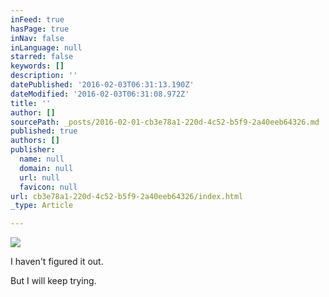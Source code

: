 ```yaml
---
inFeed: true
hasPage: true
inNav: false
inLanguage: null
starred: false
keywords: []
description: ''
datePublished: '2016-02-03T06:31:13.190Z'
dateModified: '2016-02-03T06:31:08.972Z'
title: ''
author: []
sourcePath: _posts/2016-02-01-cb3e78a1-220d-4c52-b5f9-2a40eeb64326.md
published: true
authors: []
publisher:
  name: null
  domain: null
  url: null
  favicon: null
url: cb3e78a1-220d-4c52-b5f9-2a40eeb64326/index.html
_type: Article

---
```

![](https://the-grid-user-content.s3-us-west-2.amazonaws.com/3c9c8666-ea57-4f5c-94f7-f3c6d8039ce9.jpg)

I haven't figured it out. 

But I will keep trying.